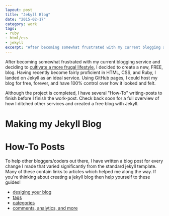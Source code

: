```yaml
---
layout: post
title: "Jekyll Blog"
date: "2015-02-17"
category: work
tags:
- ruby
- html/css
- jekyll
excerpt: "After becoming somewhat frustrated with my current blogging service and deciding to cultivate a more frugal lifestyle, I decided to create a new, FREE, blog. Having recently become fairly proficient in HTML, CSS, and Ruby, I landed"
---
```


After becoming somewhat frustrated with my current blogging service and deciding to [cultivate a more frugal lifestyle]({{site.url}}/writing/spend-less-program-more/), I decided to create a new, FREE, blog. Having recently become fairly proficient in HTML, CSS, and Ruby, I landed on Jekyll as an ideal service. Using GitHub pages, I could host my blog for free, forever, and have 100% control over how it looked and felt.

Although the project is completed, I have several "How-To" writing-posts to finish before I finish the work-post. Check back soon for a full overview of how I ditched other services and created a free blog with Jekyll.

# Making my Jekyll Blog

# How-To Posts

To help other bloggers/coders out there, I have written a blog post for every change I made that varied significantly from the standard jekyll template. Many of these contain links to articles which helped me along the way. If you're thinking about creating a jekyll blog then help yourself to these guides!
- [desiging your blog]()
- [tags]()
- [categories]()
- [comments, analytics, and more]()
